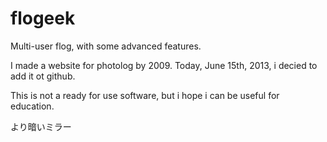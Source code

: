 flogeek
=======

Multi-user flog, with some advanced features.

I made a website for photolog by 2009.
Today, June 15th, 2013, i decied to add it ot github.

This is not a ready for use software, but i hope i can be useful for education.

より暗いミラー
